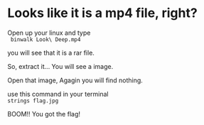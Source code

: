 # Looks like it is a mp4 file, right?
Open up your linux and type  
<code> binwalk Look\ Deep.mp4 </code>

you will see that it is a rar file.

So, extract it... You will see a image.

Open that image, Agagin you will find nothing.

use this command in your terminal  
<code>strings flag.jpg</code>

BOOM!!
You got the flag!
